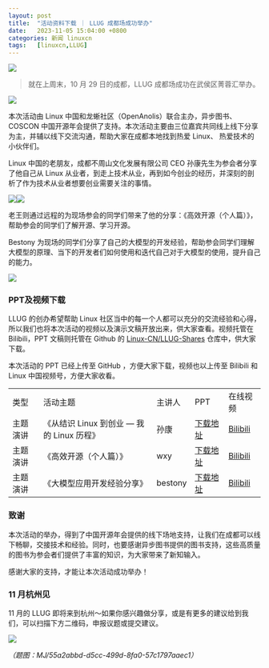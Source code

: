 ```yaml
---
layout: post
title:	"活动资料下载 ｜ LLUG 成都场成功举办"
date:	2023-11-05 15:04:00 +0800 
categories:	新闻 linuxcn 
tags:	[linuxcn,LLUG]
---
```



![](/Asserts/Images//attachment/album/202311/05/150303ztoqq5c0clcz6t6w.jpg)



> 
> 就在上周末，10 月 29 日的成都，LLUG 成都场成功在武侯区菁蓉汇举办。 
> 
> 
> 


![](/Asserts/Images//attachment/album/202311/05/145531ou2mrfruz73r7rys.jpg)


本次活动由 Linux 中国和龙蜥社区（OpenAnolis）联合主办，异步图书、COSCON 中国开源年会提供了支持。本次活动主要由三位嘉宾共同线上线下分享为主，并辅以线下交流沟通，帮助大家在成都本地找到热爱 Linux、 热爱技术的小伙伴们。


Linux 中国的老朋友，成都不周山文化发展有限公司 CEO 孙康先生为参会者分享了他自己从 Linux 从业者，到走上技术从业，再到如今创业的经历，并深刻的剖析了作为技术从业者想要创业需要关注的事情。


![](/Asserts/Images//attachment/album/202311/05/145554hvv155l5vt55g1gy.jpg)![](/Asserts/Images//attachment/album/202311/05/145601nl0wgnanefsl0hhl.jpg)


老王则通过远程的为现场参会的同学们带来了他的分享：《高效开源（个人篇）》，帮助参会的同学们了解开源、学习开源。


Bestony 为现场的同学们分享了自己的大模型的开发经验，帮助参会同学们理解大模型的原理、当下的开发者们如何使用和迭代自己对于大模型的使用，提升自己的能力。


![](/Asserts/Images//attachment/album/202311/05/145631mfs1btt16en6muw2.jpg)


### PPT及视频下载


LLUG 的创办希望帮助 Linux 社区当中的每一个人都可以充分的交流经验和心得，所以我们也将本次活动的视频以及演示文稿开放出来，供大家查看。视频托管在 Bilibili，PPT 文稿则托管在 Github 的 [Linux-CN/LLUG-Shares](https://github.com/Linux-CN/LLUG-Shares) 仓库中，供大家下载。


本次活动的 PPT 已经上传至 GitHub ，方便大家下载，视频也以上传至 Bilibili 和 Linux 中国视频号，方便大家收看。




|  |  |  |  |  |
| --- | --- | --- | --- | --- |
| 类型 | 活动主题 | 主讲人 | PPT | 在线视频 |
| 主题演讲 | 《从结识 Linux 到创业 — 我的 Linux 历程》 | 孙康 | [下载地址](https://github.com/Linux-CN/LLUG-Shares/blob/main/Chendu/2023.10-JingRongHui/%E4%BB%8E%E7%BB%93%E8%AF%86Linux%E5%88%B0%E5%88%9B%E4%B8%9A-%E6%88%91%E7%9A%84Linux%E5%8E%86%E7%A8%8B.pdf) | [Bilibili](https://www.bilibili.com/video/BV1RN4y1S7RG/) |
| 主题演讲 | 《高效开源（个人篇）》 | wxy | [下载地址](https://github.com/Linux-CN/LLUG-Shares/blob/main/Shanghai/2023.07-Qihoo/7.23%20wxy%20%E9%AB%98%E6%95%88%E5%BC%80%E6%BA%90%EF%BC%88%E4%B8%AA%E4%BA%BA%E7%AF%87%EF%BC%89.pdf) | [Bilibili](https://www.bilibili.com/video/BV1DF41117jb/?spm_id_from=333.999.0.0) |
| 主题演讲 | 《大模型应用开发经验分享》 | bestony | [下载地址](https://github.com/Linux-CN/LLUG-Shares/blob/main/Chendu/2023.10-JingRongHui/%E5%A4%A7%E6%A8%A1%E5%9E%8B%E5%BA%94%E7%94%A8%E5%BC%80%E5%8F%91%E7%BB%8F%E9%AA%8C%E5%88%86%E4%BA%AB.pdf) | [Bilibili](https://www.bilibili.com/video/BV1pN411G7u8/) |


### 致谢


本次活动的举办，得到了中国开源年会提供的线下场地支持，让我们在成都可以线下畅聊，交接技术和经验。同时，也要感谢异步图书提供的图书支持，这些高质量的图书为参会者们提供了丰富的知识，为大家带来了新知输入。


感谢大家的支持，才能让本次活动成功举办！


### 11 月杭州见


11 月的 LLUG 即将来到杭州～如果你感兴趣做分享，或是有更多的建议给到我们，可以扫描下方二维码，申报议题或提交建议。


![](/Asserts/Images//attachment/album/202311/05/145754t757xzfps83e77pe.png)


 


*（题图：MJ/55a2abbd-d5cc-499d-8fa0-57c1797aaec1）*
